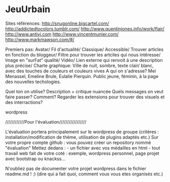 JeuUrbain
=========
Sites références:
http://snugonline.bigcartel.com/
http://addictedtocolors.tumblr.com/
http://www.quentinjones.info/work/flair/
http://www.antivj.com
http://www.vincentmunier.com/
http://www.markmawson.com/#/

Premiers pas:
Avatar/ Fil d'actualité/ Classique/ Accessible/ Trouver articles en fonction du bloggeur/ Filtre pour trouver les artciles qui nous intéresse/ Image en "surFat" qualité/ Vidéo/ Lien externe qui renvoit à une description plus précise/ 
Charte graphique: Ville de nuit, sombre, texte clair/ blanc, avec des touches de couleurs et couleurs vives
A qui on s'adresse? 
Mei Menassel, Emeline Brule, Eulalie Pierquin. Public jeune, féminin, à la page des nouvelles techologies.

Quel ton on utilise?
Description + critique nuancée
Quels messages on veut faire passer?
Comment?
Regarder les extensions pour trouver des visuels et des interractions?

wordpress


////////////Pour l'évaluation/////////////////

L'évaluation portera principalement sur le wordpress de groupe (critères : installation/modification de thème, utilisation de plugins adaptés etc.)
Sur votre propre compte github : vous pouvez créer un repository nommé "évaluation"
Mettez dedans : 
    - un fichier avec vos médailles en html
    - tout travail web fait de votre coté : exemple, wordpress personnel, page projet avec bootstrap ou knackss...
    
N'oubliez pas de documenter votre projet wordpress dans le fichier readme.md ! :) (dire qui a fait quoi, comment vous vous etes organisés etc.)



